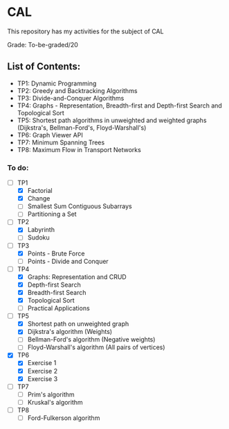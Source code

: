 # CAL
This repository has my activities for the subject of CAL

Grade: To-be-graded/20

## List of Contents:
  - TP1: Dynamic Programming
  - TP2: Greedy and Backtracking Algorithms
  - TP3: Divide-and-Conquer Algorithms
  - TP4: Graphs - Representation, Breadth-first and Depth-first Search and Topological Sort
  - TP5: Shortest path algorithms in unweighted and weighted graphs (Dijkstra's, Bellman-Ford's, Floyd-Warshall's)
  - TP6: Graph Viewer API
  - TP7: Minimum Spanning Trees
  - TP8: Maximum Flow in Transport Networks


### To do:
  - [ ] TP1
    - [x] Factorial
    - [x] Change
    - [ ] Smallest Sum Contiguous Subarrays
    - [ ] Partitioning a Set

  - [ ] TP2
    - [x] Labyrinth
    - [ ] Sudoku

  - [ ] TP3
    - [x] Points - Brute Force
    - [ ] Points - Divide and Conquer

  - [ ] TP4
    - [x] Graphs: Representation and CRUD
    - [x] Depth-first Search
    - [x] Breadth-first Search
    - [x] Topological Sort
    - [ ] Practical Applications

  - [ ] TP5
    - [x] Shortest path on unweighted graph
    - [x] Dijkstra's algorithm (Weights)
    - [ ] Bellman-Ford's algorithm (Negative weights)
    - [ ] Floyd-Warshall's algorithm (All pairs of vertices)

  - [x] TP6
    - [x] Exercise 1
    - [x] Exercise 2
    - [x] Exercise 3

  - [ ] TP7
    - [ ] Prim's algorithm 
    - [ ] Kruskal's algorithm

  - [ ] TP8
    - [ ] Ford-Fulkerson algorithm